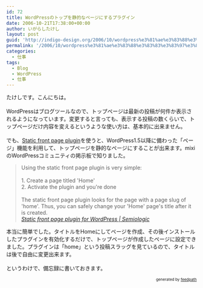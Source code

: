 ```yaml
---
id: 72
title: WordPressのトップを静的なページにするプラグイン
date: 2006-10-21T17:38:00+00:00
author: いがらしたけし
layout: post
guid: 'http://indigo-design.org/2006/10/wordpress%e3%81%ae%e3%83%88%e3%83%83%e3%83%97%e3%82%92%e9%9d%99%e7%9a%84%e3%81%aa%e3%83%9a%e3%83%bc%e3%82%b8%e3%81%ab%e3%81%99%e3%82%8b%e3%83%97%e3%83%a9%e3%82%b0%e3%82%a4%e3%83%b3/'
permalink: '/2006/10/wordpress%e3%81%ae%e3%83%88%e3%83%83%e3%83%97%e3%82%92%e9%9d%99%e7%9a%84%e3%81%aa%e3%83%9a%e3%83%bc%e3%82%b8%e3%81%ab%e3%81%99%e3%82%8b%e3%83%97%e3%83%a9%e3%82%b0%e3%82%a4%e3%83%b3/'
categories:
  - 仕事
tags:
  - Blog
  - WordPress
  - 仕事
---
```

たけしです。こんにちは。<br /><br />WordPressはブログツールなので、トップページは最新の投稿が何件か表示されるようになっています。変更すると言っても、表示する投稿の数くらいで、トップページだけ内容を変えるというような使い方は、基本的に出来ません。<br /><br />でも、<a href="http://www.semiologic.com/software/static-front/">Static front page plugin</a>を使うと、WordPress1.5以降に備わった「ページ」機能を利用して、トップページを静的なページにすることが出来ます。mixiのWordPressコミュニティの掲示板で知りました。<br /><blockquote>Using the static front page plugin is very simple:
<br /><br />1. Create a page titled 'Home'<br />2. Activate the plugin and you're done<br /><br />The static front page plugin looks for the page with a page slug of 'home'. Thus, you can safely change your 'Home' page's title after it is created.<br /><cite><a href="http://www.semiologic.com/software/static-front/">Static front page plugin for WordPress | Semiologic</a></cite></blockquote>本当に簡単でした。タイトルをHomeにしてページを作成、その後インストールしたプラグインを有効化するだけで、トップページが作成したページに設定できました。プラグインは「home」という投稿スラッグを見ているので、タイトルは後で自由に変更出来ます。<br /><br />というわけで、備忘録に書いておきます。<br />
<div style="text-align: right;font-size: 10px">
&nbsp;&nbsp;<span>generated by <a href="http://feedpath.jp">feedpath</a></span>
</div>